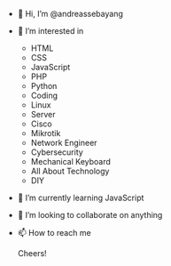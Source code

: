 - 👋 Hi, I’m @andreassebayang
- 👀 I’m interested in 
  * HTML 
  * CSS
  * JavaScript
  * PHP
  * Python
  * Coding
  * Linux
  * Server
  * Cisco
  * Mikrotik
  * Network Engineer
  * Cybersecurity
  * Mechanical Keyboard 
  * All About Technology 
  * DIY
- 🌱 I’m currently learning JavaScript
- 💞️ I’m looking to collaborate on anything
- 📫 How to reach me 

  
  Cheers!
  
<!---
andreassebayang/andreassebayang is a ✨ special ✨ repository because its `README.md` (this file) appears on your GitHub profile.
You can click the Preview link to take a look at your changes.
--->
